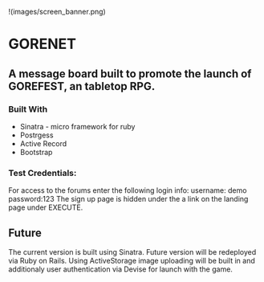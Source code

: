
!(images/screen_banner.png)

# GORENET
## A message board built to promote the launch of GOREFEST, an tabletop RPG.


### Built With
  * Sinatra - micro framework for ruby
  * Postrgess
  * Active Record
  * Bootstrap
### Test Credentials:  
For access to the forums enter the following login info:
       username: demo 
       password:123
 The sign up page is hidden under the a link on the landing page under EXECUTE.
       
       
## Future
 The current version is built using Sinatra.  Future version will be redeployed via  Ruby on Rails.  Using ActiveStorage image uploading will be built in and additionaly user authentication via Devise for launch with the game.  
